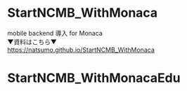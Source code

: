 # StartNCMB_WithMonaca
mobile backend 導入 for Monaca<br>
▼資料はこちら▼<br>
https://natsumo.github.io/StartNCMB_WithMonaca
# StartNCMB_WithMonacaEdu
